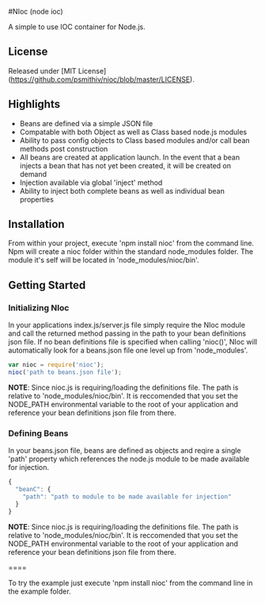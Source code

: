 #NIoc (node ioc)

A simple to use IOC container for Node.js.

## License
Released under [MIT License] (https://github.com/psmithiv/nioc/blob/master/LICENSE).

## Highlights
* Beans are defined via a simple JSON file
* Compatable with both Object as well as Class based node.js modules
* Ability to pass config objects to Class based modules and/or call bean methods post construction
* All beans are created at application launch. In the event that a bean injects a bean that has not yet been created, it will be created on demand
* Injection available via global 'inject' method
* Ability to inject both complete beans as well as individual bean properties

## Installation
From within your project, execute 'npm install nioc' from the command line. Npm will create a nioc folder within the standard node_modules folder. The module it's self will be located in 'node_modules/nioc/bin'.

## Getting Started
### Initializing NIoc
In your applications index.js/server.js file simply require the NIoc module and call the returned method passing in the path to your bean definitions json file. If no bean definitions file is specified when calling 'nioc()', NIoc will automatically look for a beans.json file one level up from 'node_modules'.

```js
var nioc = require('nioc');
nioc('path to beans.json file');
```

<b>NOTE</b>: Since nioc.js is requiring/loading the definitions file. The path is relative to 'node_modules/nioc/bin'. It is reccomended that you set the NODE_PATH environmental variable to the root of your application and reference your bean definitions json file from there. 

### Defining Beans
In your beans.json file, beans are defined as objects and reqire a single 'path' property which references the node.js module to be made available for injection.

```js
{
  "beanC": {
    "path": "path to module to be made available for injection"
  }
}
```

<b>NOTE</b>: Since nioc.js is requiring/loading the definitions file. The path is relative to 'node_modules/nioc/bin'. It is reccomended that you set the NODE_PATH environmental variable to the root of your application and reference your bean definitions json file from there. 

====

To try the example just execute 'npm install nioc' from the command line in the example folder.
